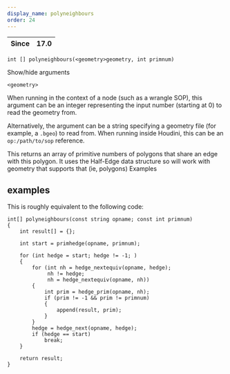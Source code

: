 ```yaml
---
display_name: polyneighbours
order: 24
---
```

| Since | 17.0 |
| --- | --- |

`int [] polyneighbours(<geometry>geometry, int primnum)`

Show/hide arguments

`<geometry>`

When running in the context of a node (such as a wrangle SOP), this argument can be an integer representing the input number (starting at 0) to read the geometry from.

Alternatively, the argument can be a string specifying a geometry file (for example, a `.bgeo`) to read from. When running inside Houdini, this can be an `op:/path/to/sop` reference.

This returns an array of primitive numbers of polygons that share an
edge with this polygon. It uses the Half-Edge data structure so will
work with geometry that supports that (ie, polygons)
Examples

## examples

This is roughly equivalent to the following code:

```vex
int[] polyneighbours(const string opname; const int primnum)
{
    int result[] = {};

    int start = primhedge(opname, primnum);

    for (int hedge = start; hedge != -1; )
    {
        for (int nh = hedge_nextequiv(opname, hedge);
             nh != hedge;
             nh = hedge_nextequiv(opname, nh))
        {
            int prim = hedge_prim(opname, nh);
            if (prim != -1 && prim != primnum)
            {
                append(result, prim);
            }
        }
        hedge = hedge_next(opname, hedge);
        if (hedge == start)
            break;
    }

    return result;
}

```
